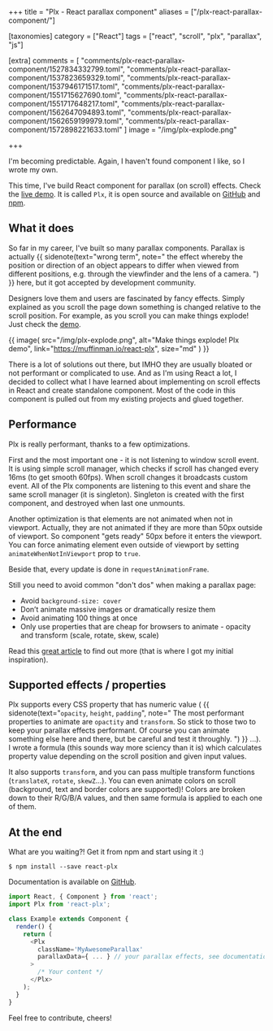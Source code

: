 +++
title = "Plx - React parallax component"
aliases = ["/plx-react-parallax-component/"]

[taxonomies]
category = ["React"]
tags = ["react", "scroll", "plx", "parallax", "js"]

[extra]
comments = [
  "comments/plx-react-parallax-component/1527834332799.toml",
  "comments/plx-react-parallax-component/1537823659329.toml",
  "comments/plx-react-parallax-component/1537946171517.toml",
  "comments/plx-react-parallax-component/1551715627690.toml",
  "comments/plx-react-parallax-component/1551717648217.toml",
  "comments/plx-react-parallax-component/1562647094893.toml",
  "comments/plx-react-parallax-component/1562659199979.toml",
  "comments/plx-react-parallax-component/1572898221633.toml"
]
image = "/img/plx-explode.png"

+++

I'm becoming predictable. Again, I haven't found component I like, so I wrote my own.

This time, I've build React component for parallax (on scroll) effects.
Check the [live demo](https://muffinman.io/react-plx/). It is called `Plx`, it is open source and available on [GitHub](https://github.com/Stanko/react-plx) and [npm](https://www.npmjs.com/package/react-plx).

## What it does

So far in my career, I've built so many parallax components. Parallax is actually
{{ sidenote(text="wrong term", note="
the effect whereby the position or direction of an object appears to differ when
viewed from different positions, e.g. through the viewfinder and the lens of a camera.
") }}
here, but it got accepted by development community.

Designers love them and users are fascinated by fancy effects. Simply explained as you scroll the page down something is changed relative to the scroll position. For example, as you scroll you can make things explode! Just check the [demo](https://muffinman.io/react-plx/).

{{ image(
  src="/img/plx-explode.png",
  alt="Make things explode! Plx demo",
  link="https://muffinman.io/react-plx",
  size="md"
) }}

There is a lot of solutions out there, but IMHO they are usually bloated or not performant or complicated to use. And as I'm using React a lot, I decided to collect what I have learned about implementing on scroll effects in React and create standalone component. Most of the code in this component is pulled out from my existing projects and glued together.

<!-- more -->

## Performance

Plx is really performant, thanks to a few optimizations.

First and the most important one - it is not listening to window scroll event.
It is using simple scroll manager, which checks if scroll has changed every 16ms (to get smooth 60fps).
When scroll changes it broadcasts custom event.
All of the Plx components are listening to this event and share the same scroll manager (it is singleton).
Singleton is created with the first component, and destroyed when last one unmounts.

Another optimization is that elements are not animated when not in viewport.
Actually, they are not animated if they are more than 50px outside of viewport.
So component "gets ready" 50px before it enters the viewport.
You can force animating element even outside of viewport by setting `animateWhenNotInViewport` prop to `true`.

Beside that, every update is done in `requestAnimationFrame`.

Still you need to avoid common "don't dos" when making a parallax page:

* Avoid `background-size: cover`
* Don’t animate massive images or dramatically resize them
* Avoid animating 100 things at once
* Only use properties that are cheap for browsers to animate - opacity and transform (scale, rotate, skew, scale)

Read this [great article](https://medium.com/@dhg/parallax-done-right-82ced812e61c) to find out more (that is where I got my initial inspiration).


## Supported effects / properties

Plx supports every CSS property that has numeric value (
{{ sidenote(text="`opacity`, `height`, `padding`", note="
The most performant properties to animate are `opactity` and `transform`. So stick to those two to keep your parallax effects performant. Of course you can animate something else here and there, but be careful and test it throughly.
") }}
...). I wrote a formula (this sounds way more sciency than it is)
which calculates property value depending on the scroll position and given input values.

It also supports `transform`, and you can pass multiple transform functions (`translateX`, `rotate`, `skewZ`...).
You can even animate colors on scroll (background, text and border colors are supported)! Colors are broken down to their R/G/B/A values, and then same formula is applied to each one of them.


## At the end

What are you waiting?! Get it from npm and start using it :)

```
$ npm install --save react-plx
```

Documentation is available on [GitHub](https://github.com/Stanko/react-plx).

```js
import React, { Component } from 'react';
import Plx from 'react-plx';

class Example extends Component {
  render() {
    return (
      <Plx
        className='MyAwesomeParallax'
        parallaxData={ ... } // your parallax effects, see documentation
      >
        /* Your content */
      </Plx>
    );
  }
}
```

Feel free to contribute, cheers!
